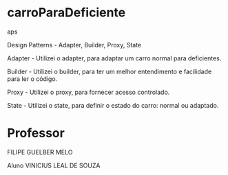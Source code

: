 # carroParaDeficiente
aps

Design Patterns - Adapter, Builder, Proxy, State

Adapter - Utilizei o adapter, para adaptar um carro normal para deficientes.

Builder - Utilizei o builder, para ter um melhor entendimento e facilidade para ler o código.

Proxy - Utilizei o proxy, para fornecer acesso controlado.

State - Utilizei o state, para definir o estado do carro: normal ou adaptado.

# Professor
FILIPE GUELBER MELO

Aluno
VINICIUS LEAL DE SOUZA
